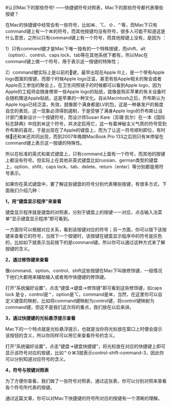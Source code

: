 #认识Mac下的那些符号!
——快捷键符号对照表，Mac下的那些符号都代表哪些按键？

在Mac的快捷键中经常会有一些符号，比如⌘、⌥、⇧、⌃等，而Mac下只有command键上有一个⌘的符号，而其他按键均没有符号，很多人可能不知道这是什么意思，之所以只有command键上有一个符号，而其他按键上没有，是因为 ：

1）只有command健才是Mac下唯一独有的一个特殊按键，而shift、alt（option）、control、caps lock、tab等在其他系统下都有，所以Mac在command键上做一个符号，用于表示这一按键的特殊性；

2）command健实际上是以前的键，最早出现在Apple III上，是一个带有Apple logo图案的按键，而那个时候Apple logo泛滥，甚至有些Apple相关的聚会或者Apple员工参加的聚会上，在卫生间照镜子的时候都可以看到Apple logo，因为Apple的工程师会随身携带一些Apple logo的贴纸，就像是购买苹果的有关设备时会随机赠送Apple贴纸，这是苹果的一种文化。自从Macintosh之后，乔布斯认为Apple logo已经泛滥，失效，就像那个满身都是LV的包，这是一种暴发户的极度自恋的表现，这一现象必须得到遏制，于是受够了满身Apple logo的乔布斯让设计部门重新设计一个按键符号，而设计师Susan Kare（苏珊·凯尔）在一本《国际标志辞典》中找到⌘这个符号，并决定启用它，这一有着神秘主义气质的符号受到乔布斯的喜欢，于是出现在了Apple的键盘上，而为了让这一符号顺利即位，有时候还和⌘还共同出现，而到2007年晚期MacBook Pro 133之后则只有⌘停留在command键上表示这一按键的特殊性。

所以在标准的英式和美式键盘上，只有command上面有一个符号，而其他的按键上都没有符号。但实际上在其他非英式键盘比如russian、german类型的键盘上，option、shfit、caps lock、tab、delete、return（enter）等分别都是用符号表示。

如果你在英式键盘中，要了解这些键盘的符号分别代表哪些按键，有很多方式，下面我们介绍几种：

**1，用“键盘显示程序”来查看**
  
键盘显示程序就是键盘的对照表，分别于键盘上的按键一一对应，点击输入法菜单“显示键盘显示程序”即可看到。
  
一方面你可以根据对应关系，看到该按键对应的符号；另一方面，你可以按下该按键来查看它的符号，当按下一个按键时，该按键在键盘显示程序中的符号是灰色的，比如如下就表示当前按下的是command键。所以你可以通过这种方式来了解按键的含义。
  
**2，通过修饰键来查看**
  
像command、option、control、shift这些按键在Mac下叫做修饰键，一般情况下他们大都用来辅助输入或者用作快捷键的修饰键。

打开“系统偏好设置”，点击“键盘→键盘→修饰键”即可看到这些修饰键，如caps lock 是⇪，control是⌃，option是⌥，command是⌘，当然，在这里你可以自定义键盘的映射，比如将command键映射为control键，将control键映射为command键，但这不是我们这次将的重点，我们放在以后来讲。

**3，通过快捷键的光标悬浮提示查看**
  
Mac下的一个特点就是光标悬浮提示，也就是当你将光标放在窗口上时便会提示该按钮的含义，所以你同样可以用它来查看符号的含义。

打开“系统偏好设置”，点击“键盘→键盘快捷键”，将光标放在对应的快捷键上即可显示该符号对应的按键，比如⌃⇧⌘3就表示control-shift-command-3，因此你可以分别知道对应符号的含义。
  
**4，符号与按键对照表**
  
为了方便你查看，我们做了一张符号对照表，通过这张表，你可以分别对照来查看各个符号所代表的按键。
  
通过这篇文章，你可以对Mac下快捷键的符号所对应的按键有一个清晰的理解。

